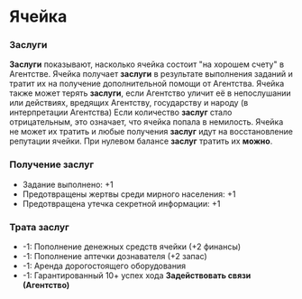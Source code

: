 # Ячейка
### Заслуги
**Заслуги** показывают, насколько ячейка состоит "на хорошем счету" в Агентстве. Ячейка получает **заслуги** в результате выполнения заданий и тратит их на получение дополнительной помощи от Агентства. Ячейка также может терять **заслуги**, если Агентство уличит её в непослушании или действиях, вредящих Агентству, государству и народу (в интерпретации Агентства)
Если количество **заслуг** стало отрицательным, это означает, что ячейка попала в немилость. Ячейка не может их тратить и любые получения **заслуг** идут на восстановление репутации ячейки. При нулевом балансе **заслуг** тратить их **можно**.

### Получение заслуг

* Задание выполнено: +1
* Предотвращены жертвы среди мирного населения: +1
* Предотвращена утечка секретной информации: +1

### Трата заслуг

* -1: Пополнение денежных средств ячейки (+2 финансы)
* -1: Пополнение аптечки дознавателя (+2 запас)
* -1: Аренда дорогостоящего оборудования
* -1: Гарантированный 10+ успех хода **Задействовать связи (Агентство)**
